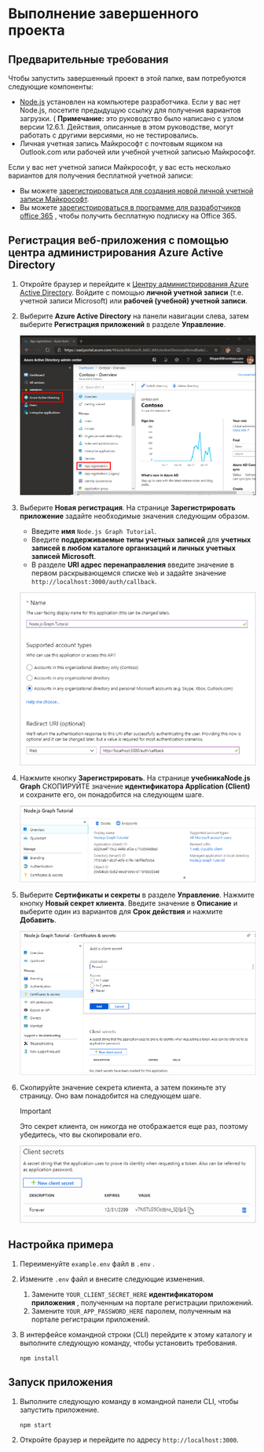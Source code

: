 # <a name="how-to-run-the-completed-project"></a>Выполнение завершенного проекта

## <a name="prerequisites"></a>Предварительные требования

Чтобы запустить завершенный проект в этой папке, вам потребуются следующие компоненты:

- [Node.js](https://nodejs.org) установлен на компьютере разработчика. Если у вас нет Node.js, посетите предыдущую ссылку для получения вариантов загрузки. ( **Примечание:** это руководство было написано с узлом версии 12.6.1. Действия, описанные в этом руководстве, могут работать с другими версиями, но не тестировались.
- Личная учетная запись Майкрософт с почтовым ящиком на Outlook.com или рабочей или учебной учетной записью Майкрософт.

Если у вас нет учетной записи Майкрософт, у вас есть несколько вариантов для получения бесплатной учетной записи:

- Вы можете [зарегистрироваться для создания новой личной учетной записи Майкрософт](https://signup.live.com/signup?wa=wsignin1.0&rpsnv=12&ct=1454618383&rver=6.4.6456.0&wp=MBI_SSL_SHARED&wreply=https://mail.live.com/default.aspx&id=64855&cbcxt=mai&bk=1454618383&uiflavor=web&uaid=b213a65b4fdc484382b6622b3ecaa547&mkt=E-US&lc=1033&lic=1).
- Вы можете [зарегистрироваться в программе для разработчиков office 365](https://developer.microsoft.com/office/dev-program) , чтобы получить бесплатную подписку на Office 365.

## <a name="register-a-web-application-with-the-azure-active-directory-admin-center"></a>Регистрация веб-приложения с помощью центра администрирования Azure Active Directory

1. Откройте браузер и перейдите к [Центру администрирования Azure Active Directory](https://aad.portal.azure.com). Войдите с помощью **личной учетной записи** (т.е. учетной записи Microsoft) или **рабочей (учебной) учетной записи**.

1. Выберите **Azure Active Directory** на панели навигации слева, затем выберите **Регистрация приложений** в разделе **Управление**.

    ![Снимок экрана с регистрациями приложений ](/tutorial/images/aad-portal-app-registrations.png)

1. Выберите **Новая регистрация**. На странице **Зарегистрировать приложение** задайте необходимые значения следующим образом.

    - Введите **имя** `Node.js Graph Tutorial`.
    - Введите **поддерживаемые типы учетных записей** для **учетных записей в любом каталоге организаций и личных учетных записей Microsoft**.
    - В разделе **URI адрес перенаправления** введите значение в первом раскрывающемся списке `Web` и задайте значение `http://localhost:3000/auth/callback`.

    ![Снимок страницы "регистрация приложения"](/tutorial/images/aad-register-an-app.png)

1. Нажмите кнопку **Зарегистрировать**. На странице **учебникаNode.js Graph** СКОПИРУЙТЕ значение **идентификатора Application (Client)** и сохраните его, он понадобится на следующем шаге.

    ![Снимок экрана с ИДЕНТИФИКАТОРом приложения для новой регистрации приложения](/tutorial/images/aad-application-id.png)

1. Выберите **Сертификаты и секреты** в разделе **Управление**. Нажмите кнопку **Новый секрет клиента**. Введите значение в **Описание** и выберите один из вариантов для **Срок действия** и нажмите **Добавить**.

    ![Снимок экрана: диалоговое окно добавления секрета клиента](/tutorial/images/aad-new-client-secret.png)

1. Скопируйте значение секрета клиента, а затем покиньте эту страницу. Оно вам понадобится на следующем шаге.

    > [!IMPORTANT]
    > Это секрет клиента, он никогда не отображается еще раз, поэтому убедитесь, что вы скопировали его.

    ![Снимок экрана с недавно добавленным секретом клиента](/tutorial/images/aad-copy-client-secret.png)

## <a name="configure-the-sample"></a>Настройка примера

1. Переименуйте `example.env` файл в `.env` .
1. Измените `.env` файл и внесите следующие изменения.
    1. Замените `YOUR_CLIENT_SECRET_HERE` **идентификатором приложения** , полученным на портале регистрации приложений.
    1. Замените `YOUR_APP_PASSWORD_HERE` паролем, полученным на портале регистрации приложений.
1. В интерфейсе командной строки (CLI) перейдите к этому каталогу и выполните следующую команду, чтобы установить требования.

    ```Shell
    npm install
    ```

## <a name="run-the-sample"></a>Запуск приложения

1. Выполните следующую команду в командной панели CLI, чтобы запустить приложение.

    ```Shell
    npm start
    ```

1. Откройте браузер и перейдите по адресу `http://localhost:3000`.
